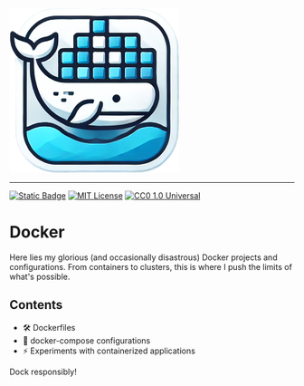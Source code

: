 <img src="images/docker.png" alt="Glorious Docker" width="300">

---

[![Static Badge](https://img.shields.io/badge/glorious-disaster-blue?labelColor=purple)](https://github.com/gloriousdisaster)
[![MIT License](https://img.shields.io/badge/license-MIT-yellow)](https://opensource.org/licenses/MIT)
[![CC0 1.0 Universal](https://img.shields.io/badge/license-CC0_1.0-lightgrey)](https://creativecommons.org/publicdomain/zero/1.0/)

# Docker

Here lies my glorious (and occasionally disastrous) Docker projects and
configurations. From containers to clusters, this is where I push the limits of
what's possible.

## Contents

- 🛠️ Dockerfiles
- 📜 docker-compose configurations
- ⚡ Experiments with containerized applications

Dock responsibly!
